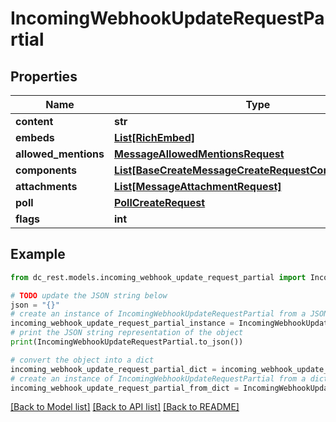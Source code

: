 # IncomingWebhookUpdateRequestPartial


## Properties

Name | Type | Description | Notes
------------ | ------------- | ------------- | -------------
**content** | **str** |  | [optional] 
**embeds** | [**List[RichEmbed]**](RichEmbed.md) |  | [optional] 
**allowed_mentions** | [**MessageAllowedMentionsRequest**](MessageAllowedMentionsRequest.md) |  | [optional] 
**components** | [**List[BaseCreateMessageCreateRequestComponentsInner]**](BaseCreateMessageCreateRequestComponentsInner.md) |  | [optional] 
**attachments** | [**List[MessageAttachmentRequest]**](MessageAttachmentRequest.md) |  | [optional] 
**poll** | [**PollCreateRequest**](PollCreateRequest.md) |  | [optional] 
**flags** | **int** |  | [optional] 

## Example

```python
from dc_rest.models.incoming_webhook_update_request_partial import IncomingWebhookUpdateRequestPartial

# TODO update the JSON string below
json = "{}"
# create an instance of IncomingWebhookUpdateRequestPartial from a JSON string
incoming_webhook_update_request_partial_instance = IncomingWebhookUpdateRequestPartial.from_json(json)
# print the JSON string representation of the object
print(IncomingWebhookUpdateRequestPartial.to_json())

# convert the object into a dict
incoming_webhook_update_request_partial_dict = incoming_webhook_update_request_partial_instance.to_dict()
# create an instance of IncomingWebhookUpdateRequestPartial from a dict
incoming_webhook_update_request_partial_from_dict = IncomingWebhookUpdateRequestPartial.from_dict(incoming_webhook_update_request_partial_dict)
```
[[Back to Model list]](../README.md#documentation-for-models) [[Back to API list]](../README.md#documentation-for-api-endpoints) [[Back to README]](../README.md)


